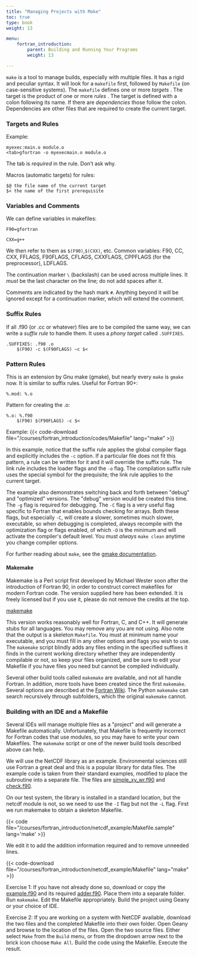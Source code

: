 ```yaml
---
title: "Managing Projects with Make"
toc: true
type: book
weight: 13

menu:
    fortran_introduction:
        parent: Building and Running Your Programs
        weight: 13

---
```


`make` is a tool to manage builds, especially with multiple files.
It has a rigid and peculiar syntax.
It will look for a `makefile` first, followed by `Makefile` (on case-sensitive systems).
The `makefile` defines one or more _targets_ .  The target is the product of one or more _rules_ .
The target is defined with a colon following its name.  If there are _dependencies_ those follow the colon.
Dependencies are other files that are required to create the current target.

### Targets and Rules

Example:
```
myexec:main.o module.o
<tab>gfortran -o myexecmain.o module.o
```
The tab is _required_ in the rule.  Don’t ask why.

Macros (automatic targets) for rules:
```
$@ the file name of the current target
$< the name of the first prerequisite
```

### Variables and Comments

We can define variables in makefiles:
```
F90=gfortran

CXX=g++
```
We then refer to them as `$(F90)`,`$(CXX)`, etc.
Common variables: F90, CC, CXX, FFLAGS, F90FLAGS, CFLAGS, CXXFLAGS, CPPFLAGS (for the preprocessor), LDFLAGS.

The continuation marker `\` (backslash) can be used across multiple lines. It _must_ be the last character on the line; do not add spaces after it.

Comments are indicated by the hash mark `#`.  Anything beyond it will be ignored except for a continuation marker, which will extend the comment.

### Suffix Rules

If all .f90 (or .cc or whatever) files are to be compiled the same way, we can write a _suffix rule_ to handle them.
It uses a _phony target_ called `.SUFFIXES`.
```
.SUFFIXES: .f90 .o
	$(F90) -c $(F90FLAGS) –c $<
```

### Pattern Rules

This is an extension by Gnu make (gmake), but nearly every `make` is `gmake` now.
It is similar to suffix rules.  Useful for Fortran 90+:
```
%.mod: %.o
```
Pattern for creating the .o:
```
%.o: %.f90
	$(F90) $(F90FLAGS) -c $<
```

Example:
{{< code-download file="/courses/fortran_introduction/codes/Makefile" lang="make" >}}

In this example, notice that the suffix rule applies the global compiler flags and explicitly includes the `-c` option.  If a particular file does not fit this pattern, a rule can be written for it and it will override the suffix rule.  The link rule includes the loader flags and the `-o` flag.  The compilation suffix rule uses the special symbol for the prequisite; the link rule applies to the current target.

The example also demonstrates switching back and forth between "debug" and "optimized" versions.  The "debug" version would be created this time.  The `-g` flag is required for debugging.  The `-C` flag is a very useful flag specific to Fortran that enables bounds checking for arrays.  Both these flags, but especially `-C`, will create a slower, sometimes much slower, executable, so when debugging is completed, always recompile with the optimization flag or flags enabled, of which `-O` is the minimum and will activate the compiler's default level.  You must _always_ `make clean` anytime you change compiler options.

For further reading about `make`, see the [gmake documentation](https://www.gnu.org/software/make/manual/).

#### Makemake

Makemake is a Perl script first developed by Michael Wester soon after the introduction of Fortran 90, in order to construct correct makefiles for modern Fortran code.  The version supplied here has been extended.  It is freely licensed but if you use it, please do not remove the credits at the top.

[makemake](/courses/fortran_introduction/codes/makemake)

This version works reasonably well for Fortran, C, and C++.  It will generate stubs for all languages. You may remove any you are not using.  Also note that the output is a skeleton `Makefile`.  You must at minimum name your executable, and you must fill in any other options and flags you wish to use.  The `makemake` script blindly adds any files ending in the specified suffixes it finds in the current working directory whether they are independently compilable or not, so keep your files organized, and be sure to edit your Makefile if you have files you need but cannot be compiled individually.

Several other build tools called `makemake` are available, and not all handle Fortran.  In addition, more tools have been created since the first `makemake`.  Several options are described at the [Fortran Wiki](http://fortranwiki.org/fortran/show/Build+tools).  The Python `makemake` can search recursively through subfolders, which the original `makemake` cannot.

### Building with an IDE and a Makefile

Several IDEs will manage multiple files as a "project" and will generate a Makefile automatically.  Unfortunately, that Makefile is frequently incorrect for Fortran codes that use modules, so you may have to write your own Makefiles.  The `makemake` script or one of the newer build tools described above can help.

We will use the NetCDF library as an example.  Environmental sciences still use Fortran a great deal and this is a popular library for data files.  The example code is taken from their standard examples, modified to place the subroutine into a separate file.  The files are [simple_xy_wr.f90](/courses/fortran_introduction/netcdf_example/simple_xy_wr.f90) and [check.f90](/courses/fortran_introduction/netcdf_example/check.f90).  

On our test system, the library is installed in a standard location, but the netcdf module is not, so we need to use the `-I` flag but not the `-L` flag.
First we run makemake to obtain a skeleton Makefile.

{{< code file="/courses/fortran_introduction/netcdf_example/Makefile.sample" lang='make' >}}

We edit it to add the addition information required and to remove unneeded lines.

{{< code-download file="/courses/fortran_introduction/netcdf_example/Makefile" lang="make" >}}

Exercise 1:
If you have not already done so, download or copy the [example.f90](/courses/fortran_introduction/compiler_example/example.f90) and its required [adder.f90](/courses/fortran_introduction/compiler_example/adder.f90).  Place them into a separate folder.  Run `makemake`.  Edit the Makefile appropriately.  Build the project using Geany or your choice of IDE.

Exercise 2:
If you are working on a system with NetCDF available, download the two files and the completed Makefile into their own folder.  Open Geany and browse to the location of the files.  Open the two source files.  Either select `Make` from the `Build` menu, or from the dropdown arrow next to the brick icon choose `Make All`.
Build the code using the Makefile.  Execute the result.

